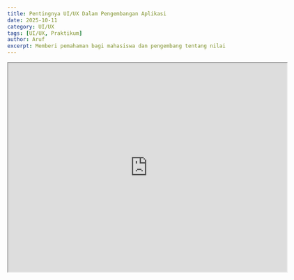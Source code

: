 ```yaml
---
title: Pentingnya UI/UX Dalam Pengembangan Aplikasi
date: 2025-10-11
category: UI/UX
tags: [UI/UX, Praktikum]
author: Aruf
excerpt: Memberi pemahaman bagi mahasiswa dan pengembang tentang nilai strategis UI/UX, menjadi referensi untuk merancang aplikasi yang lebih ramah pengguna.
---
```


<iframe src="https://drive.google.com/file/d/1BGKUjJE2R1Ec0-DeHKHP6QoAEdDvCPn6/preview" width="640" height="480" allow="autoplay"></iframe>
